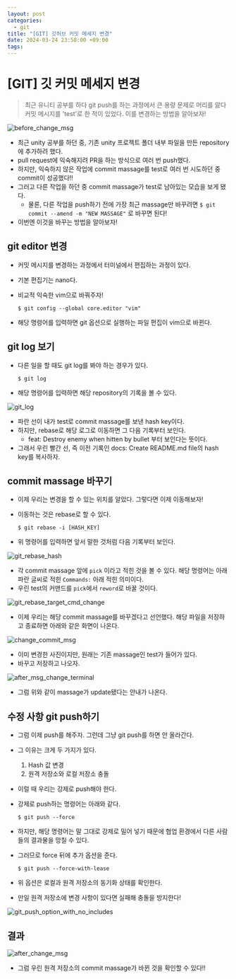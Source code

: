 ```yaml
---
layout: post
categories:
  - git
title: "[GIT] 깃허브 커밋 메세지 변경"
date: 2024-03-24 23:58:00 +09:00
tags:
---
```

# \[GIT] 깃 커밋 메세지 변경

>최근 유니티 공부를 하다 git push를 하는 과정에서 큰 용량 문제로 머리를 앓다 커밋 메시지를 'test'로 한 적이 있었다. 
>이를 변경하는 방법을 알아보자!

![before_change_msg](/public/img/git_commit_msg_change_01.before_change_msg.png)

- 최근 unity 공부를 하던 중, 기존 unity 프로젝트 폴더 내부 파일을 만든 repository에 추가하려 했다.
- pull request에 익숙해지려 PR을 하는 방식으로 여러 번 push했다.
- 하지만, 익숙하지 않은 작업에 commit massage를 test로 여러 번 시도하던 중 commit이 성공했다!!
- 그러고 다른 작업을 하던 중 commit massage가 test로 남아있는 모습을 보게 됐다.
	- 물론, 다른 작업을 push하기 전에 가장 최근 massage만 바꾸려면 `$ git commit --amend -m "NEW MASSAGE"` 로 바꾸면 된다!
- 이번엔 이것을 바꾸는 방법을 알아보자!
## git editor 변경

- 커밋 메시지를 변경하는 과정에서 터미널에서 편집하는 과정이 있다.
- 기본 편집기는 nano다.
- 비교적 익숙한 vim으로 바꿔주자!

	`$ git config --global core.editor "vim"`

- 해당 명령어를 입력하면 git 옵션으로 실행하는 파일 편집이 vim으로 바뀐다.

## git log 보기

- 다른 일을 할 때도 git log를 봐야 하는 경우가 있다.

	`$ git log`

- 해당 명령어를 입력하면 해당 repository의 기록을 볼 수 있다.

![git_log](/public/img/git_commit_msg_change_02.git_log.png)

- 파란 선이 내가 test로 commit massage를 보낸 hash key이다.
- 하지만, rebase로 해당 로그로 이동하면 그 다음 기록부터 보인다.
	- feat: Destroy enemy when hitten by bullet 부터 보인다는 뜻이다.
- 그래서 우린 빨간 선, 즉 이전 기록인 docs: Create README.md file의 hash key를 복사하자.

## commit massage 바꾸기

- 이제 우리는 변경을 할 수 있는 위치를 알았다. 그렇다면 이제 이동해보자!
- 이동하는 것은 rebase로 할 수 있다.

	`$ git rebase -i [HASH_KEY]`

- 위 명령어를 입력하면 앞서 말한 것처럼 다음 기록부터 보인다. 

![git_rebase_hash](/public/img/git_commit_msg_change_03.git_rebase_hash.png)

- 각 commit massage 앞에 `pick` 이라고 적힌 것을 볼 수 있다. 해당 명령어는 아래 파란 글씨로 적힌 `Commands:` 아래 적힌 의미이다.
- 우린 test의 커맨드를 `pick`에서 `reword`로 바꿀 것이다.

![git_rebase_target_cmd_change](/public/img/git_commit_msg_change_04.git_rebase_target_cmd_change.png)

- 이제 우리는 해당 commit massage를 바꾸겠다고 선언했다. 해당 파일을 저장하고 종료하면 아래와 같은 화면이 나온다.

![change_commit_msg](/public/img/git_commit_msg_change_05.change_commit_msg.png)

- 이미 변경한 사진이지만, 원래는 기존 massage인 test가 들어가 있다.
- 바꾸고 저장하고 나오자.

![after_msg_change_terminal](/public/img/git_commit_msg_change_06.after_msg_change_terminal.png)

- 그럼 위와 같이 massage가 update됐다는 안내가 나온다.

## 수정 사항 git push하기

- 그럼 이제 push를 해주자. 그런데 그냥 git push를 하면 안 올라간다.
- 그 이유는 크게 두 가지가 있다.
	1. Hash 값 변경
	2. 원격 저장소와 로컬 저장소 충돌
- 이럴 때 우리는 강제로 push해야 한다.
- 강제로 push하는 명령어는 아래와 같다.

	`$ git push --force`

- 하지만, 해당 명령어는 말 그대로 강제로 밀어 넣기 때문에 협업 환경에서 다른 사람들의 결과물을 망칠 수 있다.
- 그러므로 force 뒤에 추가 옵션을 준다.

	`$ git push --force-with-lease`

- 위 옵션은 로컬과 원격 저장소의 동기화 상태를 확인한다.
- 만일 원격 저장소에 변경 사항이 있다면 실패해 충돌을 방지한다!

![git_push_option_with_no_includes](/public/img/git_commit_msg_change_07_1.git_push_option_with_no_includes.png)

## 결과

![after_change_msg](/public/img/git_commit_msg_change_08.after_change_msg.png)

- 그럼 우린 원격 저장소의 commit massage가 바뀐 것을 확인할 수 있다!!